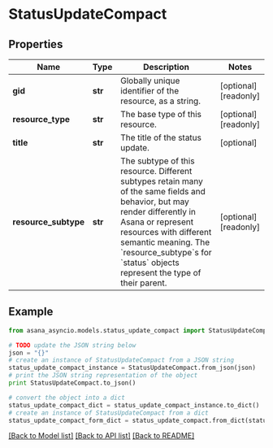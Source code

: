 # StatusUpdateCompact


## Properties

Name | Type | Description | Notes
------------ | ------------- | ------------- | -------------
**gid** | **str** | Globally unique identifier of the resource, as a string. | [optional] [readonly] 
**resource_type** | **str** | The base type of this resource. | [optional] [readonly] 
**title** | **str** | The title of the status update. | [optional] 
**resource_subtype** | **str** | The subtype of this resource. Different subtypes retain many of the same fields and behavior, but may render differently in Asana or represent resources with different semantic meaning. The &#x60;resource_subtype&#x60;s for &#x60;status&#x60; objects represent the type of their parent. | [optional] [readonly] 

## Example

```python
from asana_asyncio.models.status_update_compact import StatusUpdateCompact

# TODO update the JSON string below
json = "{}"
# create an instance of StatusUpdateCompact from a JSON string
status_update_compact_instance = StatusUpdateCompact.from_json(json)
# print the JSON string representation of the object
print StatusUpdateCompact.to_json()

# convert the object into a dict
status_update_compact_dict = status_update_compact_instance.to_dict()
# create an instance of StatusUpdateCompact from a dict
status_update_compact_form_dict = status_update_compact.from_dict(status_update_compact_dict)
```
[[Back to Model list]](../README.md#documentation-for-models) [[Back to API list]](../README.md#documentation-for-api-endpoints) [[Back to README]](../README.md)


